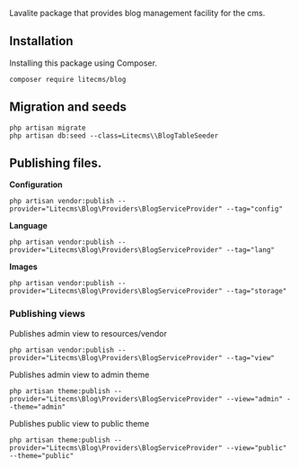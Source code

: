 Lavalite package that provides blog management facility for the cms.

## Installation

Installing this package using Composer.

    composer require litecms/blog

## Migration and seeds

    php artisan migrate
    php artisan db:seed --class=Litecms\\BlogTableSeeder

## Publishing files.

**Configuration**

    php artisan vendor:publish --provider="Litecms\Blog\Providers\BlogServiceProvider" --tag="config"

**Language**

    php artisan vendor:publish --provider="Litecms\Blog\Providers\BlogServiceProvider" --tag="lang"

**Images**

    php artisan vendor:publish --provider="Litecms\Blog\Providers\BlogServiceProvider" --tag="storage"

### Publishing views

Publishes admin view to resources/vendor

    php artisan vendor:publish --provider="Litecms\Blog\Providers\BlogServiceProvider" --tag="view"

Publishes admin view to admin theme

    php artisan theme:publish --provider="Litecms\Blog\Providers\BlogServiceProvider" --view="admin" --theme="admin"

Publishes public view to public theme

    php artisan theme:publish --provider="Litecms\Blog\Providers\BlogServiceProvider" --view="public" --theme="public"

